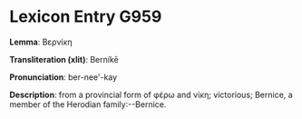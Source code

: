 # Lexicon Entry G959

**Lemma**: Βερνίκη

**Transliteration (xlit)**: Berníkē

**Pronunciation**: ber-nee'-kay

**Description**:
from a provincial form of φέρω and νίκη; victorious; Bernice, a member of the Herodian family:--Bernice.

